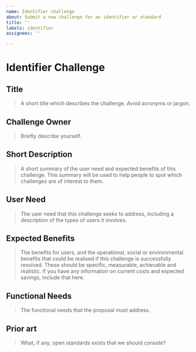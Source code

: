 ```yaml
---
name: Identifier challenge
about: Submit a new challenge for an identifier or standard
title: ''
labels: identifier
assignees: ''

---
```


# Identifier Challenge

## Title
> A short title which describes the challenge. Avoid acronyms or jargon.

## Challenge Owner
> Briefly describe yourself.

## Short Description
> A short summary of the user need and expected benefits of this challenge. This summary will be used to help people to spot which challenges are of interest to them.

## User Need
> The user need that this challenge seeks to address, including a description of the types of users it involves.

## Expected Benefits
> The benefits for users, and the operational, social or environmental benefits that could be realised if this challenge is successfully resolved. These should be specific, measurable, achievable and realistic. If you have any information on current costs and expected savings, include that here.

## Functional Needs
> The functional needs that the proposal must address.

## Prior art
> What, if any, open standards exists that we should conside?
